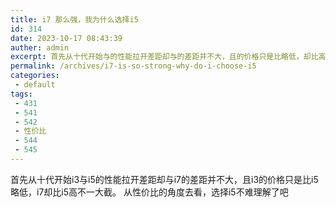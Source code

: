 ```yaml
---
title: i7 那么强，我为什么选择i5
id: 314
date: 2023-10-17 08:43:39
auther: admin
excerpt: 首先从十代开始与的性能拉开差距却与的差距并不大，且的价格只是比略低，却比高不一大截。从性价比的角度去看，选择不难理解了吧
permalink: /archives/i7-is-so-strong-why-do-i-choose-i5
categories:
 - default
tags: 
 - 431
 - 541
 - 542
 - 性价比
 - 544
 - 545
---
```


首先从十代开始i3与i5的性能拉开差距却与i7的差距并不大，且i3的价格只是比i5略低，i7却比i5高不一大截。
从性价比的角度去看，选择i5不难理解了吧